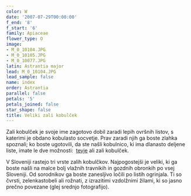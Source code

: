 ```yaml
---
color: W
date: '2007-07-29T00:00:00'
f_end: '8'
f_start: '6'
family: Apiaceae
flower_type: O
image:
- M_0_10104.JPG
- M_0_10105.JPG
- M_0_10077.JPG
latin: Astrantia major
lead: M_0_10104.JPG
lead_sample: false
name: index
order: Astrantia
parallel: false
petals: '5'
petals_joined: false
star_shape: false
title: Veliki zali kobulček
---
```

Zali kobulček je svoje ime zagotovo dobil zaradi lepih ovršnih listov, s katerimi je obdano kobulasto socvetje. Prav zaradi njih ga boste zlahka spoznali; ko boste ugotovili, da ste našli kobulnico, ki ima dlanasto deljene liste, imate le dve možnosti:  [tevje](../HacquetiaEpipactis(Tevje)/si_HacquetiaEpipactis(Tevje).asp) ali zali kobulček.

V Sloveniji rastejo tri vrste zalih kobulčkov. Najpogostejši je veliki, ki ga boste našli na malce bolj vlažnih travnikih in gozdnih obronkih po vsej Sloveniji. Od sorodnikov ga boste zanesljivo ločili po listih ogrinjala. Ti so čvrsti, zelenkastobeli ali rožnati, z izrazitimi vzdolžnimi žilami, ki so jasno prečno povezane (glej srednjo fotografijo).
